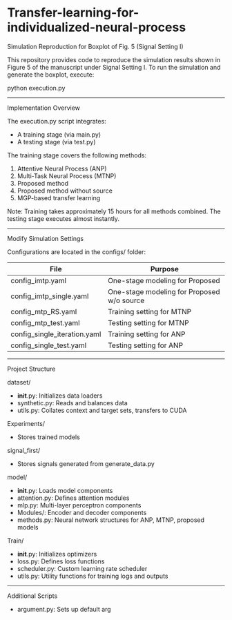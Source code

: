 # Transfer-learning-for-individualized-neural-process

Simulation Reproduction for Boxplot of Fig. 5 (Signal Setting I)

This repository provides code to reproduce the simulation results shown in Figure 5 of the manuscript under Signal Setting I. To run the simulation and generate the boxplot, execute:

python execution.py

------------------------------------------------------------------------

Implementation Overview

The execution.py script integrates:
- A training stage (via main.py)
- A testing stage (via test.py)

The training stage covers the following methods:
1. Attentive Neural Process (ANP)
2. Multi-Task Neural Process (MTNP)
3. Proposed method
4. Proposed method without source
5. MGP-based transfer learning

Note: Training takes approximately 15 hours for all methods combined. The testing stage executes almost instantly.

------------------------------------------------------------------------

Modify Simulation Settings

Configurations are located in the configs/ folder:

File                          | Purpose
------------------------------|-------------------------------------------------
config_imtp.yaml              | One-stage modeling for Proposed
config_imtp_single.yaml      | One-stage modeling for Proposed w/o source
config_mtp_RS.yaml           | Training setting for MTNP
config_mtp_test.yaml         | Testing setting for MTNP
config_single_iteration.yaml | Training setting for ANP
config_single_test.yaml      | Testing setting for ANP

------------------------------------------------------------------------

Project Structure

dataset/
  - __init__.py: Initializes data loaders
  - synthetic.py: Reads and balances data
  - utils.py: Collates context and target sets, transfers to CUDA

Experiments/
  - Stores trained models

signal_first/
  - Stores signals generated from generate_data.py

model/
  - __init__.py: Loads model components
  - attention.py: Defines attention modules
  - mlp.py: Multi-layer perceptron components
  - Modules/: Encoder and decoder components
  - methods.py: Neural network structures for ANP, MTNP, proposed models

Train/
  - __init__.py: Initializes optimizers
  - loss.py: Defines loss functions
  - scheduler.py: Custom learning rate scheduler
  - utils.py: Utility functions for training logs and outputs

------------------------------------------------------------------------

Additional Scripts

- argument.py: Sets up default arg
